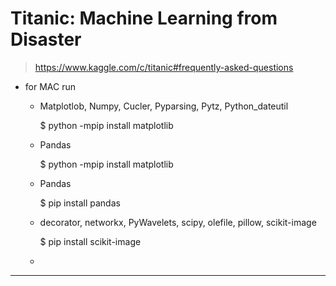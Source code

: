 # Titanic: Machine Learning from Disaster

> https://www.kaggle.com/c/titanic#frequently-asked-questions
* for MAC run 
    * Matplotlob, Numpy, Cucler, Pyparsing, Pytz, Python_dateutil
    
      $ python -mpip install matplotlib
    * Pandas
    
        $ python -mpip install matplotlib
    * Pandas
    
         $ pip install pandas
    * decorator, networkx, PyWavelets, scipy, olefile, pillow, scikit-image
    
      $ pip install scikit-image
    * 
------------------------

